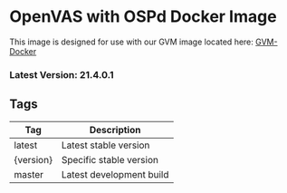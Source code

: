 # OpenVAS with OSPd Docker Image

This image is designed for use with our GVM image located here: [GVM-Docker](https://github.com/thecomet28/GVM-Docker)

### Latest Version: 21.4.0.1

## Tags

| Tag       | Description              |
| --------- | ------------------------ |
| latest    | Latest stable version    |
| {version} | Specific stable version  |
| master    | Latest development build |
